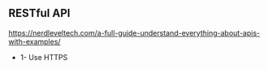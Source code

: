 ## RESTful API

https://nerdleveltech.com/a-full-guide-understand-everything-about-apis-with-examples/
- 1- Use HTTPS